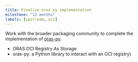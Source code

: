 ```yaml
---
title: Finalize oras-py implementation
milestone: "12 months"
labels: [upstream, oci]
---
```


Work with the broader packaging community to complete the implementation of [oras-py](https://github.com/oras-project/oras-py).

* ORAS:OCI Registry As Storage
* oras-py: a Python library to interact with an OCI registry)